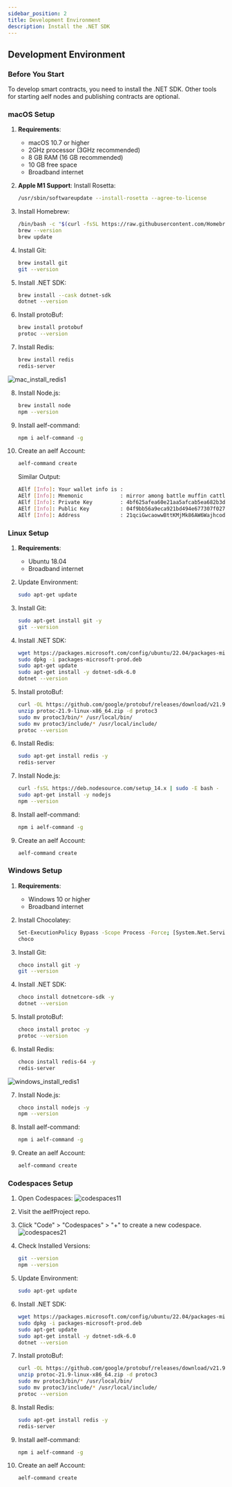 ```yaml
---
sidebar_position: 2
title: Development Environment
description: Install the .NET SDK
---
```


## Development Environment

### Before You Start
To develop smart contracts, you need to install the .NET SDK. Other tools for starting aelf nodes and publishing contracts are optional.

### macOS Setup
1. **Requirements**:
   - macOS 10.7 or higher
   - 2GHz processor (3GHz recommended)
   - 8 GB RAM (16 GB recommended)
   - 10 GB free space
   - Broadband internet

2. **Apple M1 Support**: Install Rosetta:
   ```bash title="Terminal"
   /usr/sbin/softwareupdate --install-rosetta --agree-to-license
   ```

3. Install Homebrew:
    ```sh title="Terminal"
    /bin/bash -c "$(curl -fsSL https://raw.githubusercontent.com/Homebrew/install/HEAD/install.sh)"
    brew --version
    brew update
    ```

4. Install Git:
    ```sh title="Terminal"
    brew install git
    git --version
    ```
    
5. Install .NET SDK:
    ```sh title="Terminal"
    brew install --cask dotnet-sdk
    dotnet --version
    ```

6. Install protoBuf:
    ```sh title="Terminal"
    brew install protobuf
    protoc --version
    ```

7. Install Redis:
    ```sh title="Terminal"
    brew install redis
    redis-server
    ```
![mac_install_redis1](/img/mac_install_redis1.png)

8. Install Node.js:
    ```sh title="Terminal"
    brew install node
    npm --version
    ```

9. Install aelf-command:
    ```sh title="Terminal"
    npm i aelf-command -g
    ```

10. Create an aelf Account:
    ```sh title="Terminal"
    aelf-command create
    ```   

    Similar Output:
    ```sh title="Terminal"
    AElf [Info]: Your wallet info is :
    AElf [Info]: Mnemonic            : mirror among battle muffin cattle plunge tuition buzz hip mad surround recall
    AElf [Info]: Private Key         : 4bf625afea60e21aa5afcab5ea682b3dfb614941245698632d72a09ae13*****
    AElf [Info]: Public Key          : 04f9bb56a9eca921bd494e677307f0279c98f1d2ed6bdeaa6dd256878272eabd14e91ec61469d2a32ce5e63205930dabdc0b9f13fc80c1f4e31760618d182*****
    AElf [Info]: Address             : 21qciGwcaowwBttKMjMk86AW6WajhcodSHytY1vCyZb7p*****
    ```

### Linux Setup
1. **Requirements**:
    - Ubuntu 18.04
    - Broadband internet

2. Update Environment:
    ```sh title="Terminal"
    sudo apt-get update
    ```

3. Install Git:
    ```sh title="Terminal"
    sudo apt-get install git -y
    git --version
    ```

4. Install .NET SDK:
    ```sh title="Terminal"
    wget https://packages.microsoft.com/config/ubuntu/22.04/packages-microsoft-prod.deb -O packages-microsoft-prod.deb
    sudo dpkg -i packages-microsoft-prod.deb
    sudo apt-get update
    sudo apt-get install -y dotnet-sdk-6.0
    dotnet --version
    ```

5. Install protoBuf:
    ```sh title="Terminal"
    curl -OL https://github.com/google/protobuf/releases/download/v21.9/protoc-21.9-linux-x86_64.zip
    unzip protoc-21.9-linux-x86_64.zip -d protoc3
    sudo mv protoc3/bin/* /usr/local/bin/
    sudo mv protoc3/include/* /usr/local/include/
    protoc --version
    ```

6. Install Redis:
    ```sh title="Terminal"
    sudo apt-get install redis -y
    redis-server
    ```

7. Install Node.js:
    ```sh title="Terminal"
    curl -fsSL https://deb.nodesource.com/setup_14.x | sudo -E bash -
    sudo apt-get install -y nodejs
    npm --version
    ```

8. Install aelf-command:
    ```sh title="Terminal"
    npm i aelf-command -g
    ```

9. Create an aelf Account:
    ```sh title="Terminal"
    aelf-command create
    ```

### Windows Setup
1. **Requirements**:
    - Windows 10 or higher
    - Broadband internet

2. Install Chocolatey:
    ```sh title="Terminal"
    Set-ExecutionPolicy Bypass -Scope Process -Force; [System.Net.ServicePointManager]::SecurityProtocol = [System.Net.ServicePointManager]::SecurityProtocol -bor 3072; iex ((New-Object System.Net.WebClient).DownloadString('https://chocolatey.org/install.ps1'))
    choco
    ```

3. Install Git:
    ```sh title="Terminal"
    choco install git -y
    git --version
    ```

4. Install .NET SDK:
    ```sh title="Terminal"
    choco install dotnetcore-sdk -y
    dotnet --version
    ```

5. Install protoBuf:
    ```sh title="Terminal"
    choco install protoc -y
    protoc --version
    ```

6. Install Redis:
    ```sh title="Terminal"
    choco install redis-64 -y
    redis-server
    ```
![windows_install_redis1](/img/windows_install_redis1.webp)

7. Install Node.js:
    ```sh title="Terminal"
    choco install nodejs -y
    npm --version
    ```

8. Install aelf-command:
    ```sh title="Terminal"
    npm i aelf-command -g
    ```

9. Create an aelf Account:
    ```sh title="Terminal"
    aelf-command create
    ```

### Codespaces Setup
1. Open Codespaces:
![codespaces11](/img/codespaces11.webp)

2. Visit the aelfProject repo.

3. Click "Code" > "Codespaces" > "+" to create a new codespace.
![codespaces21](/img/codespaces21.webp)

4. Check Installed Versions:
    ```sh title="Terminal"
    git --version
    npm --version
    ```

5. Update Environment:
    ```sh title="Terminal"
    sudo apt-get update
    ```

6. Install .NET SDK:
    ```sh title="Terminal"
    wget https://packages.microsoft.com/config/ubuntu/22.04/packages-microsoft-prod.deb -O packages-microsoft-prod.deb
    sudo dpkg -i packages-microsoft-prod.deb
    sudo apt-get update
    sudo apt-get install -y dotnet-sdk-6.0
    dotnet --version
    ```

7. Install protoBuf:
    ```sh title="Terminal"
    curl -OL https://github.com/google/protobuf/releases/download/v21.9/protoc-21.9-linux-x86_64.zip
    unzip protoc-21.9-linux-x86_64.zip -d protoc3
    sudo mv protoc3/bin/* /usr/local/bin/
    sudo mv protoc3/include/* /usr/local/include/
    protoc --version
    ```

8. Install Redis:
    ```sh title="Terminal"
    sudo apt-get install redis -y
    redis-server
    ```

9. Install aelf-command:
    ```sh title="Terminal"
    npm i aelf-command -g
    ```

10. Create an aelf Account:
    ```sh title="Terminal"
    aelf-command create
    ```
